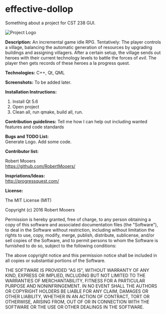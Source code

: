 # effective-dollop
Something about a project for CST 238 GUI. 

![Project Logo](logo.png?raw=true "To Be Added Later")

<b>Description:</b> An incremental game idle RPG. Tentatively: The player controls a village, balancing the automatic generation of resources by upgrading buildings and assigning villagers. After a certain setup, the village sends out heroes with their current technology levels to battle the forces of <i>evil</i>. The player then gets records of these heroes a la progress quest.

<b>Technologies:</b> C++, Qt, QML

<b>Screenshots:</b> To be added later.

<b>Installation Instructions: </b>
  1. Install Qt 5.6 
  2. Open project 
  3. Clean all, run qmake, build all, run. 

<b>Contribution guidelines:</b> Tell me how I can help out including wanted features and code
standards

<b>Bugs and TODO List:</b><br />
  Generate Logo.
  Add some code. 

<b>Contributor list:</b>  

  Robert Mooers<br />
  https://github.com/RobertMooers/

<b>Inspriations/Ideas:</b><br />
http://progressquest.com/

<b>License: </b>

The MIT License (MIT)

Copyright (c) 2016 Robert Mooers

Permission is hereby granted, free of charge, to any person obtaining a copy
of this software and associated documentation files (the "Software"), to deal
in the Software without restriction, including without limitation the rights
to use, copy, modify, merge, publish, distribute, sublicense, and/or sell
copies of the Software, and to permit persons to whom the Software is
furnished to do so, subject to the following conditions:

The above copyright notice and this permission notice shall be included in all
copies or substantial portions of the Software.

THE SOFTWARE IS PROVIDED "AS IS", WITHOUT WARRANTY OF ANY KIND, EXPRESS OR
IMPLIED, INCLUDING BUT NOT LIMITED TO THE WARRANTIES OF MERCHANTABILITY,
FITNESS FOR A PARTICULAR PURPOSE AND NONINFRINGEMENT. IN NO EVENT SHALL THE
AUTHORS OR COPYRIGHT HOLDERS BE LIABLE FOR ANY CLAIM, DAMAGES OR OTHER
LIABILITY, WHETHER IN AN ACTION OF CONTRACT, TORT OR OTHERWISE, ARISING FROM,
OUT OF OR IN CONNECTION WITH THE SOFTWARE OR THE USE OR OTHER DEALINGS IN THE
SOFTWARE.
